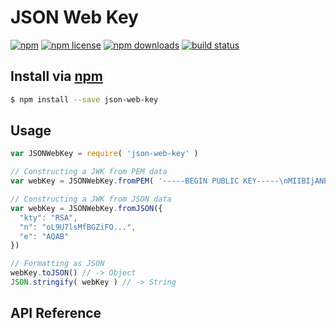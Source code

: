 # JSON Web Key
[![npm](https://img.shields.io/npm/v/json-web-key.svg?style=flat-square)](https://npmjs.com/package/json-web-key)
[![npm license](https://img.shields.io/npm/l/json-web-key.svg?style=flat-square)](https://npmjs.com/package/json-web-key)
[![npm downloads](https://img.shields.io/npm/dm/json-web-key.svg?style=flat-square)](https://npmjs.com/package/json-web-key)
[![build status](https://img.shields.io/travis/jhermsmeier/node-json-web-key.svg?style=flat-square)](https://travis-ci.org/jhermsmeier/node-json-web-key)

## Install via [npm](https://npmjs.com)

```sh
$ npm install --save json-web-key
```

## Usage

```js
var JSONWebKey = require( 'json-web-key' )
```

```js
// Constructing a JWK from PEM data
var webKey = JSONWebKey.fromPEM( '-----BEGIN PUBLIC KEY-----\nMIIBIjANB...' )
```

```js
// Constructing a JWK from JSON data
var webKey = JSONWebKey.fromJSON({
  "kty": "RSA",
  "n": "oL9U7lsMfBGZiFO...",
  "e": "AQAB"
})
```

```js
// Formatting as JSON
webKey.toJSON() // -> Object
JSON.stringify( webKey ) // -> String
```

## API Reference
